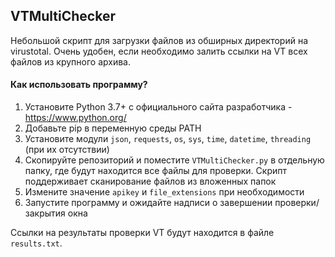 ## VTMultiChecker
Небольшой скрипт для загрузки файлов из обширных директорий на virustotal. Очень удобен, если необходимо залить ссылки на VT всех файлов из крупного архива.

#### Как использовать программу?
1. Установите Python 3.7+ с официального сайта разработчика - https://www.python.org/
2. Добавьте pip в переменную среды PATH
3. Установите модули `json`, `requests`, `os`, `sys`, `time`, `datetime`, `threading` (при их отсутствии)
4. Скопируйте репозиторий и поместите `VTMultiChecker.py` в отдельную папку, где будут находится все файлы для проверки. Скрипт поддерживает сканирование файлов из вложенных папок
5. Измените значение `apikey` и `file_extensions` при необходимости
6. Запустите программу и ожидайте надписи о завершении проверки/закрытия окна

Ссылки на результаты проверки VT будут находится в файле `results.txt`.
